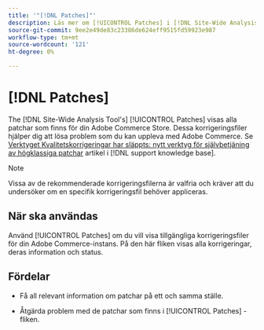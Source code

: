 ```yaml
---
title: '"[!DNL Patches]"'
description: Läs mer om [!UICONTROL Patches] i [!DNL Site-Wide Analysis Tool], när det ska användas och dess fördelar.
source-git-commit: 9ee2e49de83c23386de624eff9515fd59923e987
workflow-type: tm+mt
source-wordcount: '121'
ht-degree: 0%

---
```


# [!DNL Patches]

The [!DNL Site-Wide Analysis Tool's] [!UICONTROL Patches] visas alla patchar som finns för din Adobe Commerce Store. Dessa korrigeringsfiler hjälper dig att lösa problem som du kan uppleva med Adobe Commerce. Se [Verktyget Kvalitetskorrigeringar har släppts: nytt verktyg för självbetjäning av högklassiga patchar](https://support.magento.com/hc/en-us/articles/360047139492) artikel i [!DNL support knowledge base].

>[!NOTE]
>
>Vissa av de rekommenderade korrigeringsfilerna är valfria och kräver att du undersöker om en specifik korrigeringsfil behöver appliceras.

## När ska användas

Använd [!UICONTROL Patches] om du vill visa tillgängliga korrigeringsfiler för din Adobe Commerce-instans. På den här fliken visas alla korrigeringar, deras information och status.

## Fördelar

* Få all relevant information om patchar på ett och samma ställe.

* Åtgärda problem med de patchar som finns i [!UICONTROL Patches] -fliken.

